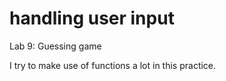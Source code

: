 # handling user input

Lab 9: Guessing game

I try to make use of functions a lot in this practice.
